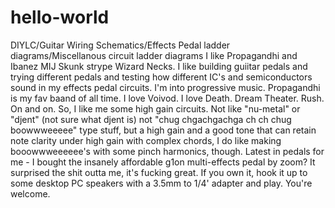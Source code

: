 # hello-world
DIYLC/Guitar Wiring Schematics/Effects Pedal ladder diagrams/Miscellanous circuit ladder diagrams
I like Propagandhi and Ibanez MIJ Skunk strype Wizard Necks.  I like building guiitar pedals and trying different pedals and testing how different IC's and semiconductors sound in my effects pedal circuits.  I'm into progressive music.  Propagandhi is my fav baand of all time.  I love Voivod.  I love Death. Dream Theater.  Rush.  On and on.  So, I like me some high gain circuits.  Not like "nu-metal" or "djent" (not sure what djent is) not "chug chgachgachga ch ch chug boowwweeeee" type stuff, but a high gain and a good tone that can retain note clarity under high gain with complex chords, I do like making booowwweeeeee's with some pinch harmonics, though.  Latest in pedals for me - I bought the insanely affordable g1on multi-effects pedal by zoom?  It surprised the shit outta me, it's fucking great.  If you own it, hook it up to some desktop PC speakers with a 3.5mm to 1/4' adapter and play.  You're welcome.
